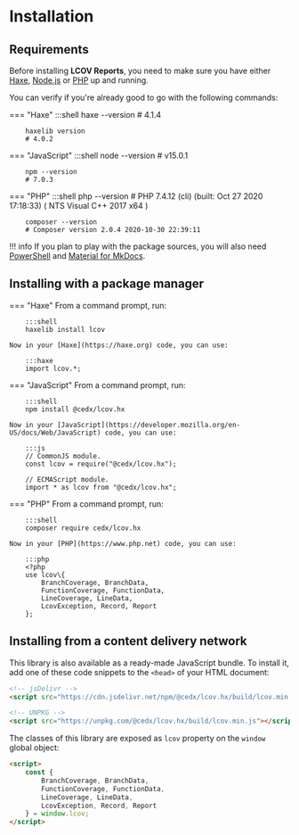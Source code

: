 # Installation

## Requirements
Before installing **LCOV Reports**, you need to make sure you have either
[Haxe](https://haxe.org), [Node.js](https://nodejs.org) or [PHP](https://www.php.net) up and running.
		
You can verify if you're already good to go with the following commands:

=== "Haxe"
		:::shell
		haxe --version
		# 4.1.4

		haxelib version
		# 4.0.2

=== "JavaScript"
		:::shell
		node --version
		# v15.0.1

		npm --version
		# 7.0.3

=== "PHP"
		:::shell
		php --version
		# PHP 7.4.12 (cli) (built: Oct 27 2020 17:18:33) ( NTS Visual C++ 2017 x64 )

		composer --version
		# Composer version 2.0.4 2020-10-30 22:39:11

!!! info
	If you plan to play with the package sources, you will also need
	[PowerShell](https://docs.microsoft.com/en-us/powershell) and [Material for MkDocs](https://squidfunk.github.io/mkdocs-material).

## Installing with a package manager

=== "Haxe"
	From a command prompt, run:

		:::shell
		haxelib install lcov

	Now in your [Haxe](https://haxe.org) code, you can use:

		:::haxe
		import lcov.*;

=== "JavaScript"
	From a command prompt, run:

		:::shell
		npm install @cedx/lcov.hx

	Now in your [JavaScript](https://developer.mozilla.org/en-US/docs/Web/JavaScript) code, you can use:

		:::js
		// CommonJS module.
		const lcov = require("@cedx/lcov.hx");

		// ECMAScript module.
		import * as lcov from "@cedx/lcov.hx";

=== "PHP"
	From a command prompt, run:

		:::shell
		composer require cedx/lcov.hx

	Now in your [PHP](https://www.php.net) code, you can use:

		:::php
		<?php
		use lcov\{
			BranchCoverage, BranchData,
			FunctionCoverage, FunctionData,
			LineCoverage, LineData,
			LcovException, Record, Report
		};

## Installing from a content delivery network
This library is also available as a ready-made JavaScript bundle.
To install it, add one of these code snippets to the `<head>` of your HTML document:

``` html
<!-- jsDelivr -->
<script src="https://cdn.jsdelivr.net/npm/@cedx/lcov.hx/build/lcov.min.js"></script>

<!-- UNPKG -->
<script src="https://unpkg.com/@cedx/lcov.hx/build/lcov.min.js"></script>
```

The classes of this library are exposed as `lcov` property on the `window` global object:

``` html
<script>
	const {
		BranchCoverage, BranchData,
		FunctionCoverage, FunctionData,
		LineCoverage, LineData,
		LcovException, Record, Report
	} = window.lcov;
</script>
```
